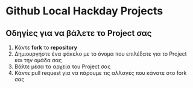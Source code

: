 # Github Local Hackday Projects

## Οδηγίες για να βάλετε το Project σας
1. Κάντε **fork** το **repository**
2. Δημιουργήστε ένα φάκελο με το όνομα που επιλέξατε για το Project και την ομάδα σας
3. Βάλτε μέσα τα αρχεία του Project σας
4. Κάντε pull request για να πάρουμε τις αλλαγές που κάνατε στο fork σας
